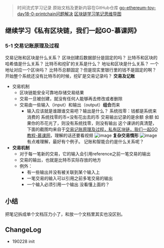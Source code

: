 > 时间流式学习记录
> 原始文档及更新内容在GitHub仓库 [go-ethereum-toy-day18-0-printchain问题解决](https://github.com/chaozding/go-ethereum-toy/blob/master/docs/go-ethereum-toy-day18-0-printchain问题解决.md)
> [](https://github.com/chaozding/go-ethereum-toy/commit/)
> [区块链学习笔记思维导图](https://www.processon.com/mindmap/5c623ed8e4b08a7683be4178)

## 继续学习《私有区块链，我们一起GO-慕课网》
### 5-1 交易记账原理及过程
交易记账和区块是什么关系？
区块创建后数据部分是固定的吗？
比特币和区块的哈希值是什么关系？
比特币和挖矿的关系是什么？
地址和区块是什么关系？
一个地址对应一个区块吗？
比特币总额固定？但是现实里银行里的钱不是固定的啊？
开始整个系统还没有比特币的时候，挖矿是交易记录吗？
**交易及记账**
- 交易机制
  - 区块链能安全可靠地存储交易结果
  - 交易一旦被创建，就没有任何人能够再去修改或者删除
  - 交易由一些输入（input）和输出（output）**组合**而来
    - 输入应该就是谁跟谁交易吧？输出是什么？
系统找零：钱都是系统来消费的
系统找零的币=没有花出去的币
交易输出记录的是余额
余额
如果你的币花光了，则没有系统找零，则没有输出
这个课讲的真清楚，下面的截图均来自于[交易记账原理及过程，私有区块链，我们一起GO教程-慕课网](https://www.imooc.com/video/17558)，理解的话还要看视频
![image](https://user-images.githubusercontent.com/16435896/53558549-2b9d6280-3b83-11e9-865a-bdfebd846d07.png)
**复杂交易情形**
![image](https://user-images.githubusercontent.com/16435896/53558762-a1093300-3b83-11e9-942b-650eed1751b7.png)
有点难理解，最好有个例子。
记账和智能合约是什么关系呢？
- **交易机制**
  - 对于每一笔新的交易，它的输入会引用reference之前一笔交易的输出
  - 交易的输出，也就是比特币实际存放的地方
  - 例外：
    - 有一些输出并没有被关联到某个输入上
    - 一笔交易的输入可以引用之前多笔交易的输出
    - 一个输入必须引用一个输出
没看懂上面的？

## 小结
把笔记拆成单个文档压力小了，和放一个文档里其实也没区别。


## ChangeLog
- 190228 init